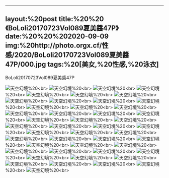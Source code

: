 ﻿---
layout:%20post
title:%20%20《BoLoli20170723Vol089夏美醬47P》
date:%20%20%202020-09-09
img:%20http://photo.orgx.cf/性感/2020/BoLoli20170723Vol089夏美醬47P/000.jpg
tags:%20[美女,%20性感,%20泳衣]
---

BoLoli20170723Vol089夏美醬47P



![天空幻境](http://photo.orgx.cf/性感/2020/BoLoli20170723Vol089夏美醬47P/001.jpg%20''天空幻境'')%20<br>
![天空幻境](http://photo.orgx.cf/性感/2020/BoLoli20170723Vol089夏美醬47P/002.jpg%20''天空幻境'')%20<br>
![天空幻境](http://photo.orgx.cf/性感/2020/BoLoli20170723Vol089夏美醬47P/003.jpg%20''天空幻境'')%20<br>
![天空幻境](http://photo.orgx.cf/性感/2020/BoLoli20170723Vol089夏美醬47P/004.jpg%20''天空幻境'')%20<br>
![天空幻境](http://photo.orgx.cf/性感/2020/BoLoli20170723Vol089夏美醬47P/005.jpg%20''天空幻境'')%20<br>
![天空幻境](http://photo.orgx.cf/性感/2020/BoLoli20170723Vol089夏美醬47P/006.jpg%20''天空幻境'')%20<br>
![天空幻境](http://photo.orgx.cf/性感/2020/BoLoli20170723Vol089夏美醬47P/007.jpg%20''天空幻境'')%20<br>
![天空幻境](http://photo.orgx.cf/性感/2020/BoLoli20170723Vol089夏美醬47P/008.jpg%20''天空幻境'')%20<br>
![天空幻境](http://photo.orgx.cf/性感/2020/BoLoli20170723Vol089夏美醬47P/009.jpg%20''天空幻境'')%20<br>
![天空幻境](http://photo.orgx.cf/性感/2020/BoLoli20170723Vol089夏美醬47P/010.jpg%20''天空幻境'')%20<br>
![天空幻境](http://photo.orgx.cf/性感/2020/BoLoli20170723Vol089夏美醬47P/011.jpg%20''天空幻境'')%20<br>
![天空幻境](http://photo.orgx.cf/性感/2020/BoLoli20170723Vol089夏美醬47P/012.jpg%20''天空幻境'')%20<br>
![天空幻境](http://photo.orgx.cf/性感/2020/BoLoli20170723Vol089夏美醬47P/013.jpg%20''天空幻境'')%20<br>
![天空幻境](http://photo.orgx.cf/性感/2020/BoLoli20170723Vol089夏美醬47P/014.jpg%20''天空幻境'')%20<br>
![天空幻境](http://photo.orgx.cf/性感/2020/BoLoli20170723Vol089夏美醬47P/015.jpg%20''天空幻境'')%20<br>
![天空幻境](http://photo.orgx.cf/性感/2020/BoLoli20170723Vol089夏美醬47P/016.jpg%20''天空幻境'')%20<br>
![天空幻境](http://photo.orgx.cf/性感/2020/BoLoli20170723Vol089夏美醬47P/017.jpg%20''天空幻境'')%20<br>
![天空幻境](http://photo.orgx.cf/性感/2020/BoLoli20170723Vol089夏美醬47P/018.jpg%20''天空幻境'')%20<br>
![天空幻境](http://photo.orgx.cf/性感/2020/BoLoli20170723Vol089夏美醬47P/019.jpg%20''天空幻境'')%20<br>
![天空幻境](http://photo.orgx.cf/性感/2020/BoLoli20170723Vol089夏美醬47P/020.jpg%20''天空幻境'')%20<br>
![天空幻境](http://photo.orgx.cf/性感/2020/BoLoli20170723Vol089夏美醬47P/021.jpg%20''天空幻境'')%20<br>
![天空幻境](http://photo.orgx.cf/性感/2020/BoLoli20170723Vol089夏美醬47P/022.jpg%20''天空幻境'')%20<br>
![天空幻境](http://photo.orgx.cf/性感/2020/BoLoli20170723Vol089夏美醬47P/023.jpg%20''天空幻境'')%20<br>
![天空幻境](http://photo.orgx.cf/性感/2020/BoLoli20170723Vol089夏美醬47P/024.jpg%20''天空幻境'')%20<br>
![天空幻境](http://photo.orgx.cf/性感/2020/BoLoli20170723Vol089夏美醬47P/025.jpg%20''天空幻境'')%20<br>
![天空幻境](http://photo.orgx.cf/性感/2020/BoLoli20170723Vol089夏美醬47P/026.jpg%20''天空幻境'')%20<br>
![天空幻境](http://photo.orgx.cf/性感/2020/BoLoli20170723Vol089夏美醬47P/027.jpg%20''天空幻境'')%20<br>
![天空幻境](http://photo.orgx.cf/性感/2020/BoLoli20170723Vol089夏美醬47P/028.jpg%20''天空幻境'')%20<br>
![天空幻境](http://photo.orgx.cf/性感/2020/BoLoli20170723Vol089夏美醬47P/029.jpg%20''天空幻境'')%20<br>
![天空幻境](http://photo.orgx.cf/性感/2020/BoLoli20170723Vol089夏美醬47P/030.jpg%20''天空幻境'')%20<br>
![天空幻境](http://photo.orgx.cf/性感/2020/BoLoli20170723Vol089夏美醬47P/031.jpg%20''天空幻境'')%20<br>
![天空幻境](http://photo.orgx.cf/性感/2020/BoLoli20170723Vol089夏美醬47P/032.jpg%20''天空幻境'')%20<br>
![天空幻境](http://photo.orgx.cf/性感/2020/BoLoli20170723Vol089夏美醬47P/033.jpg%20''天空幻境'')%20<br>
![天空幻境](http://photo.orgx.cf/性感/2020/BoLoli20170723Vol089夏美醬47P/034.jpg%20''天空幻境'')%20<br>
![天空幻境](http://photo.orgx.cf/性感/2020/BoLoli20170723Vol089夏美醬47P/035.jpg%20''天空幻境'')%20<br>
![天空幻境](http://photo.orgx.cf/性感/2020/BoLoli20170723Vol089夏美醬47P/036.jpg%20''天空幻境'')%20<br>
![天空幻境](http://photo.orgx.cf/性感/2020/BoLoli20170723Vol089夏美醬47P/037.jpg%20''天空幻境'')%20<br>
![天空幻境](http://photo.orgx.cf/性感/2020/BoLoli20170723Vol089夏美醬47P/038.jpg%20''天空幻境'')%20<br>
![天空幻境](http://photo.orgx.cf/性感/2020/BoLoli20170723Vol089夏美醬47P/039.jpg%20''天空幻境'')%20<br>
![天空幻境](http://photo.orgx.cf/性感/2020/BoLoli20170723Vol089夏美醬47P/040.jpg%20''天空幻境'')%20<br>
![天空幻境](http://photo.orgx.cf/性感/2020/BoLoli20170723Vol089夏美醬47P/041.jpg%20''天空幻境'')%20<br>
![天空幻境](http://photo.orgx.cf/性感/2020/BoLoli20170723Vol089夏美醬47P/042.jpg%20''天空幻境'')%20<br>
![天空幻境](http://photo.orgx.cf/性感/2020/BoLoli20170723Vol089夏美醬47P/043.jpg%20''天空幻境'')%20<br>
![天空幻境](http://photo.orgx.cf/性感/2020/BoLoli20170723Vol089夏美醬47P/044.jpg%20''天空幻境'')%20<br>
![天空幻境](http://photo.orgx.cf/性感/2020/BoLoli20170723Vol089夏美醬47P/045.jpg%20''天空幻境'')%20<br>
![天空幻境](http://photo.orgx.cf/性感/2020/BoLoli20170723Vol089夏美醬47P/046.jpg%20''天空幻境'')%20<br>
![天空幻境](http://photo.orgx.cf/性感/2020/BoLoli20170723Vol089夏美醬47P/047.jpg%20''天空幻境'')%20<br>
